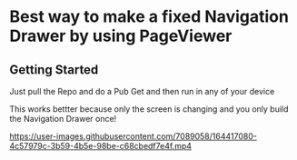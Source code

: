 # Best way to make a fixed Navigation Drawer by using PageViewer

## Getting Started

Just pull the Repo and do a Pub Get and then run in any of your device

This works bettter because only the screen is changing and you only build the Navigation Drawer once!


https://user-images.githubusercontent.com/7089058/164417080-4c57979c-3b59-4b5e-98be-c68cbedf7e4f.mp4

